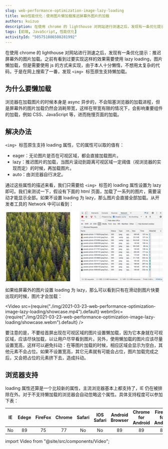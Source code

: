 ```yaml
---
slug: web-performance-optimization-image-lazy-loading
title: Web性能优化：使用图片懒加载推迟屏幕外图片的加载
authors: kuizuo
description: 在使用 chrome 的 lighthouse 对网站进行测速之后，发现有一条优化提示：推迟屏幕外的图片加载。之前有看到过要实现这样的效果需要使用 lazy loading，图片懒加载，但是需要使用 js 的方式来实现，由于本人十分懒惰，不想用太复杂的代码，于是在网上搜索了一番，发现 `<img>`  标签原生支持懒加载。
tags: [前端, JavaScript, 性能优化]
activityId: "505751086508281992"
---
```


在使用 chrome 的 lighthouse 对网站进行测速之后，发现有一条优化提示：推迟屏幕外的图片加载。之前有看到过要实现这样的效果需要使用 lazy loading，图片懒加载，但是需要使用 js 的方式来实现，由于本人十分懒惰，不想用太复杂的代码，于是在网上搜索了一番，发现 `<img>`  标签原生支持懒加载。

## 为什么要懒加载

浏览器在加载图片的时候本身是 async 异步的，不会阻塞浏览器的加载进程，但是屏幕外的图片加载仍然会消耗带宽，这样在带宽有限的情况下，会影响重要组件的加载，例如 CSS、JavaScript 等，进而拖慢页面的加载。

<!-- truncate -->

## 解决办法

`<img>`  标签原生支持 loading 属性，它的属性可以取的值有：

- eager：无论图片是否在可视区域，都会直接加载图片。
- lazy：推迟图片的加载，当图片滚动到距离可视区域一定阈值（视浏览器的实现而定）的时候，再加载图片。
- auto：由浏览器自行决定。

通过这些属性的描述来看，我们只需要给 `<img>`  标签的 loading 属性设置为 lazy 即可。我们来测试一下，假设有下面的 html 页面，加载了一系列的图片，需要滚动才能显示全部。如果不设置 loading 为 lazy，那么图片会直接全部加载。从开发者工具的 Network 中可以看到：

![img](./img/2021-03-23-web-performance-optimization-image-lazy-loading/2021-03-23-12-07-04.webp)

如果给屏幕外的图片设置 loading 为 lazy，那么可以看到只有在滑动到图片快要出现的时候，图片才会加载：

<Video src={require("./img/2021-03-23-web-performance-optimization-image-lazy-loading/showcase.mp4").default} webmSrc={require("./img/2021-03-23-web-performance-optimization-image-lazy-loading/showcase.webm").default} />

要注意的是，不要给首屏出现在可视区域的图片设置懒加载，因为它本身就在可视区域，应该尽快加载，以让用户尽早看到图片。另外，使用懒加载的图片应该尽量设置宽高，这样可以避免抖动：在等图片加载的时候，相应区域会显示为空白，其他元素不会占位。如果不设置宽高，其它元素就有可能会占位，图片加载完成之后，又会把占位的元素挤下去，造成抖动。

## 浏览器支持

loading 属性还算是一个比较新的属性，主流浏览器基本上都支持了，IE 仍在被排除在外。对于不支持懒加载的浏览器会自动忽略这个属性。具体支持程度可以参加下表：

|  IE   | Edege | FireFox | Chrome | Safari | IOS Safari | Android Browser | Chrome for Android | FireFox for Android |
| :---: | :---: | :-----: | :----: | :----: | :--------: | :-------------: | :----------------: | :-----------------: |
|  No   |  89   |   75    |   77   |   No   |     No     |       89        |         89         |         86          |


import Video from "@site/src/components/Video";